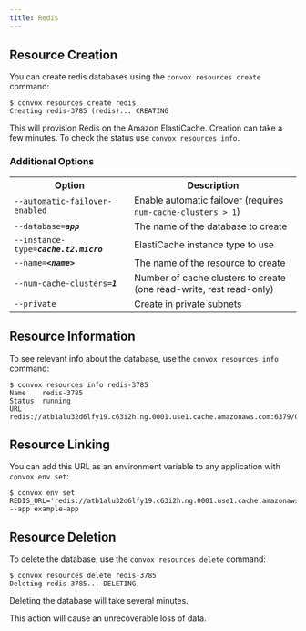 ```yaml
---
title: Redis
---
```


## Resource Creation

You can create redis databases using the `convox resources create` command:

    $ convox resources create redis
    Creating redis-3785 (redis)... CREATING

This will provision Redis on the Amazon ElastiCache. Creation can take a few minutes. To check the status use `convox resources info`.

### Additional Options

<table>
  <tr><th>Option</th><th>Description</th></tr>
  <tr><td><code>--automatic-failover-enabled</code></td><td>Enable automatic failover (requires <code>num-cache-clusters > 1</code>)</td></tr>
  <tr><td><code>--database=<b><i>app</i></b></code></td><td>The name of the database to create</td></tr>
  <tr><td><code>--instance-type=<b><i>cache.t2.micro</i></b></code></td><td>ElastiCache instance type to use</td></tr>
  <tr><td><code>--name=<b><i>&lt;name&gt;</i></b></code></td><td>The name of the resource to create</td></tr>
  <tr><td><code>--num-cache-clusters=<b><i>1</i></b></code></td><td>Number of cache clusters to create (one read-write, rest read-only)</td></tr>
  <tr><td><code>--private</code></td><td>Create in private subnets</td></tr>
</table>

## Resource Information

To see relevant info about the database, use the `convox resources info` command:

    $ convox resources info redis-3785
    Name    redis-3785
    Status  running
    URL     redis://atb1alu32d6lfy19.c63i2h.ng.0001.use1.cache.amazonaws.com:6379/0

## Resource Linking

You can add this URL as an environment variable to any application with `convox env set`:

    $ convox env set REDIS_URL='redis://atb1alu32d6lfy19.c63i2h.ng.0001.use1.cache.amazonaws.com:6379/0' --app example-app

## Resource Deletion

To delete the database, use the `convox resources delete` command:

    $ convox resources delete redis-3785
    Deleting redis-3785... DELETING

Deleting the database will take several minutes.

<div class="block-callout block-show-callout type-warning" markdown="1">
This action will cause an unrecoverable loss of data.
</div>
